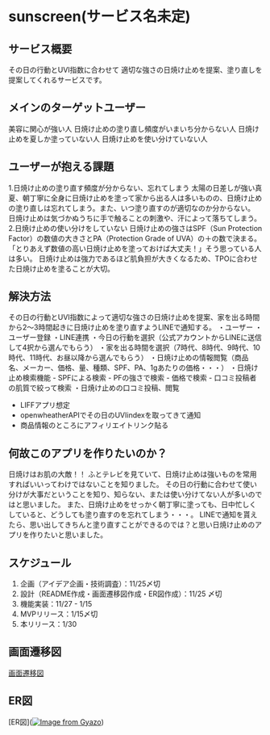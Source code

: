 # sunscreen(サービス名未定)
## サービス概要
その日の行動とUVI指数に合わせて
適切な強さの日焼け止めを提案、塗り直しを提案してくれるサービスです。
## メインのターゲットユーザー
美容に関心が強い人
日焼け止めの塗り直し頻度がいまいち分からない人
日焼け止めを夏しか塗っていない人
日焼け止めを使い分けていない人
## ユーザーが抱える課題
1.日焼け止めの塗り直す頻度が分からない、忘れてしまう
太陽の日差しが強い真夏、朝丁寧に全身に日焼け止めを塗って家から出る人は多いものの、日焼け止めの塗り直しは忘れてしまう。また、いつ塗り直すのが適切なのか分からない。
日焼け止めは気づかぬうちに手で触ることの刺激や、汗によって落ちてしまう。
2.日焼け止めの使い分けをしていない
日焼け止めの強さはSPF（Sun Protection Factor）の数値の大きさとPA（Protection Grade of UVA）の＋の数で決まる。
「とりあえず数値の高い日焼け止めを塗っておけば大丈夫！」そう思っている人は多い。
日焼け止めは強力であるほど肌負担が大きくなるため、TPOに合わせた日焼け止めを塗ることが大切。

## 解決方法
その日の行動とUVI指数によって適切な強さの日焼け止めを提案、家を出る時間から2〜3時間起きに日焼け止めを塗り直すようLINEで通知する。
・ユーザー
  ・ユーザー登録
  ・LINE連携
  ・今日の行動を選択（公式アカウントからLINEに送信して4択から選んでもらう）
  ・家を出る時間を選択（7時代、8時代、9時代、10時代、11時代、お昼以降から選んでもらう）
  ・日焼け止めの情報閲覧（商品名、メーカー、価格、量、種類、SPF、PA、1gあたりの価格・・・）
  ・日焼け止め検索機能
    - SPFによる検索
    - PFの強さで検索
    - 価格で検索
    - 口コミ投稿者の肌質で絞って検索
  ・日焼け止めの口コミ投稿、閲覧
- LIFFアプリ想定
- openwheatherAPIでその日のUVIindexを取ってきて通知
- 商品情報のところにアフィリエイトリンク貼る

## 何故このアプリを作りたいのか？
日焼けはお肌の大敵！！
ふとテレビを見ていて、日焼け止めは強いものを常用すればいいってわけではないことを知りました。
その日の行動に合わせて使い分けが大事だということを知り、知らない、または使い分けてない人が多いのではと思いました。
また、日焼け止めをせっかく朝丁寧に塗っても、日中忙しくしていると、どうしても塗り直すのを忘れてしまう・・・。
LINEで通知を貰えたら、思い出してきちんと塗り直すことができるのでは？と思い日焼け止めのアプリを作りたいと思いました。

## スケジュール

1. 企画（アイデア企画・技術調査）：11/25〆切 　
2. 設計（README作成・画面遷移図作成・ER図作成）：11/25 〆切
3. 機能実装：11/27 - 1/15
4. MVPリリース：1/15〆切
5. 本リリース：1/30

## 画面遷移図
[画面遷移図](https://www.figma.com/file/AuTXzXzspRWLh4hymbQoxy/Sunkissing!!?node-id=0%3A1&t=wDW6wXZRubjHHtvq-0)

## ER図
[ER図]([![Image from Gyazo](https://i.gyazo.com/e5fa3a0789258e758642ecff5d33ae71.png)](https://gyazo.com/e5fa3a0789258e758642ecff5d33ae71))
